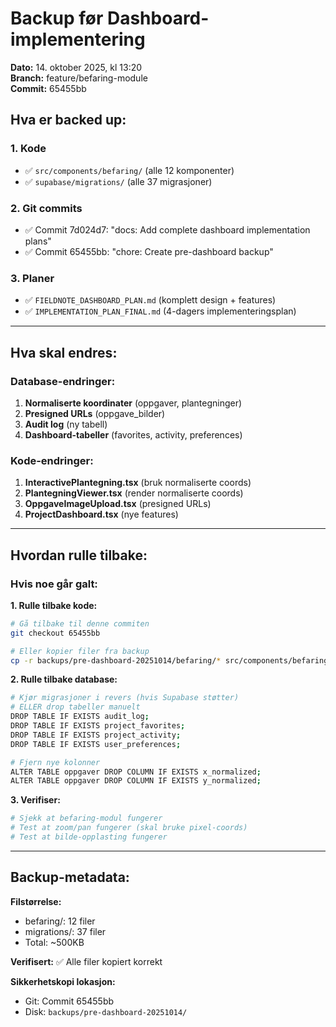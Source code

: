 # Backup før Dashboard-implementering

**Dato:** 14. oktober 2025, kl 13:20  
**Branch:** feature/befaring-module  
**Commit:** 65455bb

## Hva er backed up:

### 1. Kode
- ✅ `src/components/befaring/` (alle 12 komponenter)
- ✅ `supabase/migrations/` (alle 37 migrasjoner)

### 2. Git commits
- ✅ Commit 7d024d7: "docs: Add complete dashboard implementation plans"
- ✅ Commit 65455bb: "chore: Create pre-dashboard backup"

### 3. Planer
- ✅ `FIELDNOTE_DASHBOARD_PLAN.md` (komplett design + features)
- ✅ `IMPLEMENTATION_PLAN_FINAL.md` (4-dagers implementeringsplan)

---

## Hva skal endres:

### Database-endringer:
1. **Normaliserte koordinater** (oppgaver, plantegninger)
2. **Presigned URLs** (oppgave_bilder)
3. **Audit log** (ny tabell)
4. **Dashboard-tabeller** (favorites, activity, preferences)

### Kode-endringer:
1. **InteractivePlantegning.tsx** (bruk normaliserte coords)
2. **PlantegningViewer.tsx** (render normaliserte coords)
3. **OppgaveImageUpload.tsx** (presigned URLs)
4. **ProjectDashboard.tsx** (nye features)

---

## Hvordan rulle tilbake:

### Hvis noe går galt:

**1. Rulle tilbake kode:**
```bash
# Gå tilbake til denne commiten
git checkout 65455bb

# Eller kopier filer fra backup
cp -r backups/pre-dashboard-20251014/befaring/* src/components/befaring/
```

**2. Rulle tilbake database:**
```bash
# Kjør migrasjoner i revers (hvis Supabase støtter)
# ELLER drop tabeller manuelt
DROP TABLE IF EXISTS audit_log;
DROP TABLE IF EXISTS project_favorites;
DROP TABLE IF EXISTS project_activity;
DROP TABLE IF EXISTS user_preferences;

# Fjern nye kolonner
ALTER TABLE oppgaver DROP COLUMN IF EXISTS x_normalized;
ALTER TABLE oppgaver DROP COLUMN IF EXISTS y_normalized;
```

**3. Verifiser:**
```bash
# Sjekk at befaring-modul fungerer
# Test at zoom/pan fungerer (skal bruke pixel-coords)
# Test at bilde-opplasting fungerer
```

---

## Backup-metadata:

**Filstørrelse:**
- befaring/: 12 filer
- migrations/: 37 filer
- Total: ~500KB

**Verifisert:** ✅ Alle filer kopiert korrekt

**Sikkerhetskopi lokasjon:**
- Git: Commit 65455bb
- Disk: `backups/pre-dashboard-20251014/`

